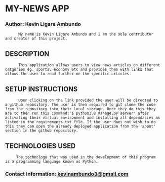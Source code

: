 # MY-NEWS APP

### Author: Kevin Ligare Ambundo
          My name is Kevin Ligare Ambundo and I am the sole contributor and creator of this project.

## DESCRIPTION
          This application allows users to view news articles on different catgories eg. sports, economy etc and provides them with links that allows the user to read further on the specific articles.
## SETUP INSTRUCTIONS
          Upon clicking on the link provided the user will be directed to a github repository. The user is then required to git clone the code from the repository into their local storage. Once they do this they are to then run this command:'$ python3.8 manage.py server' after activating their virtual environment and installing all dependacies as listed in the requirements.txt file. If the user does not wish to do this they can open the already deployed application from the 'about' section in the github repository.
## TECHNOLOGIES USED
         The technology that was used in the development of this program is a programming language known as Python.

### Contact Information: kevinambundo3@gmail.com